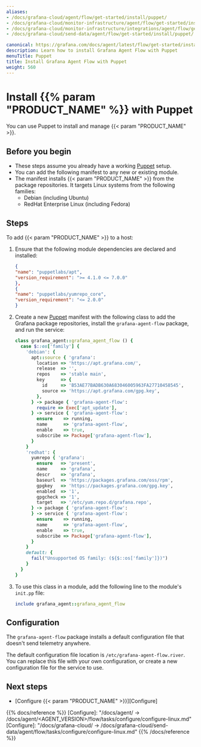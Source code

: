 ```yaml
---
aliases:
- /docs/grafana-cloud/agent/flow/get-started/install/puppet/
- /docs/grafana-cloud/monitor-infrastructure/agent/flow/get-started/install/puppet/
- /docs/grafana-cloud/monitor-infrastructure/integrations/agent/flow/get-started/install/puppet/
- /docs/grafana-cloud/send-data/agent/flow/get-started/install/puppet/

canonical: https://grafana.com/docs/agent/latest/flow/get-started/install/puppet/
description: Learn how to install Grafana Agent Flow with Puppet
menuTitle: Puppet
title: Install Grafana Agent Flow with Puppet
weight: 560
---
```


# Install {{% param "PRODUCT_NAME" %}} with Puppet

You can use Puppet to install and manage {{< param "PRODUCT_NAME" >}}.

## Before you begin

- These steps assume you already have a working [Puppet][] setup.
- You can add the following manifest to any new or existing module.
- The manifest installs {{< param "PRODUCT_NAME" >}} from the package repositories. It targets Linux systems from the following families:
  - Debian (including Ubuntu)
  - RedHat Enterprise Linux (including Fedora)

## Steps

To add {{< param "PRODUCT_NAME" >}} to a host:

1. Ensure that the following module dependencies are declared and installed:

    ```json
    {
    "name": "puppetlabs/apt",
    "version_requirement": ">= 4.1.0 <= 7.0.0"
    },
    {
    "name": "puppetlabs/yumrepo_core",
    "version_requirement": "<= 2.0.0"
    }
    ```

1. Create a new [Puppet][] manifest with the following class to add the Grafana package repositories, install the `grafana-agent-flow` package, and run the service:

    ```ruby
    class grafana_agent::grafana_agent_flow () {
      case $::os['family'] {
        'debian': {
          apt::source { 'grafana':
            location => 'https://apt.grafana.com/',
            release  => '',
            repos    => 'stable main',
            key      => {
              id     => 'B53AE77BADB630A683046005963FA27710458545',
              source => 'https://apt.grafana.com/gpg.key',
            },
          } -> package { 'grafana-agent-flow':
            require => Exec['apt_update'],
          } -> service { 'grafana-agent-flow':
            ensure    => running,
            name      => 'grafana-agent-flow',
            enable    => true,
            subscribe => Package['grafana-agent-flow'],
          }
        }
        'redhat': {
          yumrepo { 'grafana':
            ensure   => 'present',
            name     => 'grafana',
            descr    => 'grafana',
            baseurl  => 'https://packages.grafana.com/oss/rpm',
            gpgkey   => 'https://packages.grafana.com/gpg.key',
            enabled  => '1',
            gpgcheck => '1',
            target   => '/etc/yum.repo.d/grafana.repo',
          } -> package { 'grafana-agent-flow':
          } -> service { 'grafana-agent-flow':
            ensure    => running,
            name      => 'grafana-agent-flow',
            enable    => true,
            subscribe => Package['grafana-agent-flow'],
          }
        }
        default: {
          fail("Unsupported OS family: (${$::os['family']})")
        }
      }
    }
    ```

1. To use this class in a module, add the following line to the module's `init.pp` file:

    ```ruby
    include grafana_agent::grafana_agent_flow
    ```

## Configuration

The `grafana-agent-flow` package installs a default configuration file that doesn't send telemetry anywhere.

The default configuration file location is `/etc/grafana-agent-flow.river`. You can replace this file with your own configuration, or create a new configuration file for the service to use. 

## Next steps

- [Configure {{< param "PRODUCT_NAME" >}}][Configure]

[Puppet]: https://www.puppet.com/

{{% docs/reference %}}
[Configure]: "/docs/agent/ -> /docs/agent/<AGENT_VERSION>/flow/tasks/configure/configure-linux.md"
[Configure]: "/docs/grafana-cloud/ -> /docs/grafana-cloud/send-data/agent/flow/tasks/configure/configure-linux.md"
{{% /docs/reference %}}
